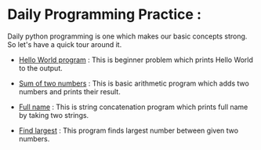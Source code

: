# Daily Programming Practice :

Daily python programming is one which makes our basic concepts strong. So let's have a quick tour around it.

- [Hello World program](https://github.com/Arun9739/Go-Python/blob/main/Daily_programming_practice/Hello%20World.py) : This is beginner problem which prints Hello World to the output.

- [Sum of two numbers](https://github.com/Arun9739/Go-Python/blob/main/Daily_programming_practice/SumOfTwoNumbers.py) : This is basic arithmetic program which adds two numbers and prints their result.

- [Full name](https://github.com/Arun9739/Go-Python/blob/main/Daily_programming_practice/FullName.py) : This is string concatenation program which prints full name by taking two strings.

- [Find largest](https://github.com/Arun9739/Go-Python/blob/main/Daily_programming_practice/FindLargest.py) : This program finds largest number between given two numbers.
